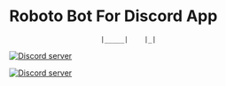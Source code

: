 # Roboto Bot For Discord App

                           |_____|    |_|
<a href="https://discord.me/Bacon_Space"><img src="https://discordapp.com/api/guilds/95608213499555840/widget.png?style=banner4" alt="Discord server"></a>

<a href="https://discord.me/Roboto"><img src="https://discordapp.com/api/guilds/269938400247808000/widget.png?style=banner4" alt="Discord server"></a>

